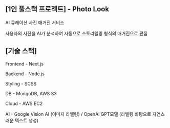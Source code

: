 ## [1인 풀스택 프로젝트] - Photo Look

AI 큐레이션 사진 매거진 서비스

사용자의 사진을 AI가 분석하여 자동으로 스토리텔링 형식의 매거진으로 편집


## [기술 스택]


Frontend - Next.js 


Backend - Node.js


Styling - SCSS


DB - MongoDB, AWS S3


Cloud - AWS EC2

AI - Google Vision AI (이미지 라벨링) / OpenAi GPT모델 (라벨링 바탕으로 자연스러운 텍스트 생성)
